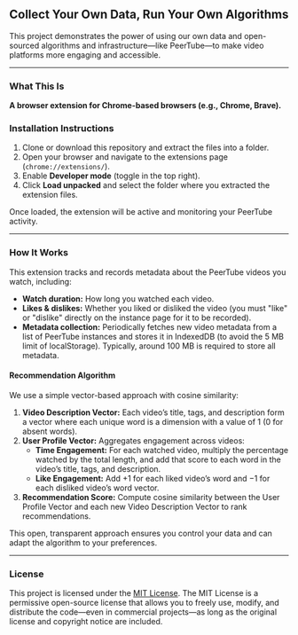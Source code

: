 ## Collect Your Own Data, Run Your Own Algorithms

This project demonstrates the power of using our own data and open-sourced algorithms and infrastructure—like PeerTube—to make video platforms more engaging and accessible.

---

### What This Is

**A browser extension for Chrome-based browsers (e.g., Chrome, Brave).**


### Installation Instructions

1. Clone or download this repository and extract the files into a folder.
2. Open your browser and navigate to the extensions page (`chrome://extensions/`).
3. Enable **Developer mode** (toggle in the top right).
4. Click **Load unpacked** and select the folder where you extracted the extension files.

Once loaded, the extension will be active and monitoring your PeerTube activity.

---

### How It Works

This extension tracks and records metadata about the PeerTube videos you watch, including:

- **Watch duration:** How long you watched each video.
- **Likes & dislikes:** Whether you liked or disliked the video (you must "like" or "dislike" directly on the instance page for it to be recorded).
- **Metadata collection:** Periodically fetches new video metadata from a list of PeerTube instances and stores it in IndexedDB (to avoid the 5 MB limit of localStorage). Typically, around 100 MB is required to store all metadata.

#### Recommendation Algorithm

We use a simple vector-based approach with cosine similarity:

1. **Video Description Vector:** Each video’s title, tags, and description form a vector where each unique word is a dimension with a value of 1 (0 for absent words).
2. **User Profile Vector:** Aggregates engagement across videos:
   - **Time Engagement:** For each watched video, multiply the percentage watched by the total length, and add that score to each word in the video’s title, tags, and description.
   - **Like Engagement:** Add +1 for each liked video’s word and −1 for each disliked video’s word vector.
3. **Recommendation Score:** Compute cosine similarity between the User Profile Vector and each new Video Description Vector to rank recommendations.

This open, transparent approach ensures you control your data and can adapt the algorithm to your preferences.

---

### License

This project is licensed under the [MIT License](https://opensource.org/licenses/MIT).
The MIT License is a permissive open-source license that allows you to freely use, modify, and distribute the code—even in commercial projects—as long as the original license and copyright notice are included.

